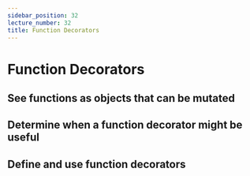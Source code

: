 ```yaml
---
sidebar_position: 32
lecture_number: 32
title: Function Decorators
---
```


# Function Decorators

## See functions as objects that can be mutated
## Determine when a function decorator might be useful
## Define and use function decorators
